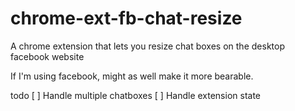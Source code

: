 # chrome-ext-fb-chat-resize
A chrome extension that lets you resize chat boxes on the desktop facebook website

If I'm using facebook, might as well make it more bearable.

todo
[ ] Handle multiple chatboxes
[ ] Handle extension state
